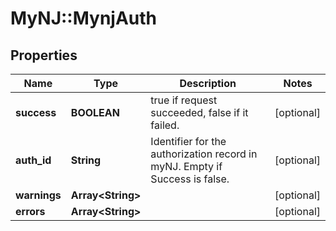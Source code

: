 # MyNJ::MynjAuth

## Properties

| Name         | Type                    | Description                                                                 | Notes      |
| ------------ | ----------------------- | --------------------------------------------------------------------------- | ---------- |
| **success**  | **BOOLEAN**             | true if request succeeded, false if it failed.                              | [optional] |
| **auth_id**  | **String**              | Identifier for the authorization record in myNJ. Empty if Success is false. | [optional] |
| **warnings** | **Array&lt;String&gt;** |                                                                             | [optional] |
| **errors**   | **Array&lt;String&gt;** |                                                                             | [optional] |
